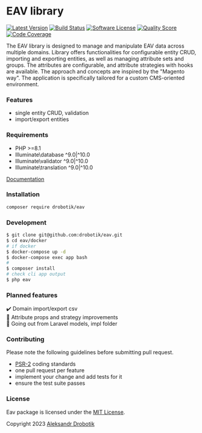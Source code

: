 # EAV library

[![Latest Version](https://img.shields.io/github/release/drobotik/eav.svg?style=flat-square)](https://github.com/drobotik/eav/releases)
[![Build Status](https://github.com/drobotik/eav/workflows/tests/badge.svg)](https://github.com/drobotik/eav/actions)
[![Software License](https://img.shields.io/badge/license-MIT-brightgreen.svg?style=flat-square)](https://opensource.org/license/mit)
[![Quality Score](https://img.shields.io/scrutinizer/g/drobotik/eav.svg?style=flat-square)](https://scrutinizer-ci.com/g/drobotik/eav)
[![Code Coverage](https://scrutinizer-ci.com/g/drobotik/eav/badges/coverage.png?b=master)](https://scrutinizer-ci.com/g/drobotik/eav/?branch=master)

The EAV library is designed to manage and manipulate EAV data across multiple domains. Library offers functionalities for configurable entity CRUD, importing and exporting entities, as well as managing attribute sets and groups. The attributes are configurable, and attribute strategies with hooks are available. The approach and concepts are inspired by the "Magento way". The application is specifically tailored for a custom CMS-oriented environment.

### Features
- single entity CRUD, validation
- import/export entities

### Requirements
- PHP >=8.1
- Illuminate\database ^9.0|^10.0
- Illuminate\validator ^9.0|^10.0
- Illuminate\translation ^9.0|^10.0

[Documentation](./docs/eav.md)

### Installation
```bash
composer require drobotik/eav
```

### Development
```bash
$ git clone git@github.com:drobotik/eav.git 
$ cd eav/docker 
# if docker
$ docker-compose up -d
$ docker-compose exec app bash
# 
$ composer install
# check cli app output
$ php eav 
```

### Planned features 

:heavy_check_mark: Domain import/export csv
<br>:pushpin: Attribute props and strategy improvements
<br>:pushpin: Going out from Laravel models, impl folder

### Contributing

Please note the following guidelines before submitting pull request.

- [PSR-2](http://www.php-fig.org/psr/psr-2/) coding standards
- one pull request per feature
- implement your change and add tests for it
- ensure the test suite passes

### License

Eav package is licensed under the [MIT License](http://opensource.org/licenses/MIT).

Copyright 2023 [Aleksandr Drobotik](https://github.com/drobotik)